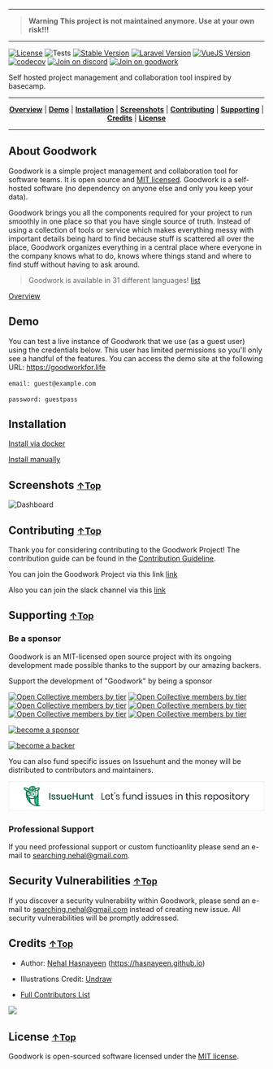 <hr>

> **Warning**
> **This project is not maintained anymore. Use at your own risk!!!**

<hr>


[![License](http://img.shields.io/badge/license-MIT-brightgreen.svg)](https://github.com/iluminar/goodwork/blob/dev/LICENSE)
![Tests](https://github.com/iluminar/goodwork/workflows/Tests/badge.svg?branch=dev)
[![Stable Version](https://poser.pugx.org/iluminar/goodwork/v/stable)](https://github.com/iluminar/goodwork)
[![Laravel Version](https://img.shields.io/badge/Laravel-7.0-brightgreen.svg?style=flat)](https://github.com/laravel/laravel)
[![VueJS Version](https://img.shields.io/badge/vue-2.5-brightgreen.svg?style=flat)](https://github.com/vuejs/vue)
[![codecov](https://codecov.io/gh/iluminar/goodwork/branch/master/graph/badge.svg)](https://codecov.io/gh/iluminar/goodwork)
[![Join on discord](https://img.shields.io/badge/join%20on-discord-orange)](https://discord.gg/4DvTQsc)
[![Join on goodwork](https://img.shields.io/badge/join%20on-goodwork-orange.svg)](https://goodworkfor.life/register/invite-link/ovCPAFpnwIhrvqUrlvynarP9HVRBC5mH)

Self hosted project management and collaboration tool inspired by basecamp.

<hr>
<p align="center">
<b><a href="#about-goodwork">Overview</a></b>
|
<b><a href="#demo">Demo</a></b>
|
<b><a href="#installation">Installation</a></b>
|
<b><a href="#screenshots-top">Screenshots</a></b>
|
<b><a href="#contributing-top">Contributing</a></b>
|
<b><a href="#supporting-top">Supporting</a></b>
|
<b><a href="#credits-top">Credits</a></b>
|
<b><a href="#license-top">License</a></b>
</p>

<hr>

## About Goodwork

Goodwork is a simple project management and collaboration tool for software teams. It is open source and [MIT licensed](https://github.com/iluminar/goodwork/blob/dev/LICENSE). Goodwork is a self-hosted software (no dependency on anyone else and only you keep your data).

Goodwork brings you all the components required for your project to run smoothly in one place so that you have single source of truth. Instead of using a collection of tools or service which makes everything messy with important details being hard to find because stuff is scattered all over the place, Goodwork organizes everything in a central place where everyone in the company knows what to do, knows where things stand and where to find stuff without having to ask around.

> Goodwork is available in 31 different languages! [list](https://github.com/iluminar/goodwork/wiki/Localization)

[Overview](https://github.com/iluminar/goodwork/wiki/Overview)

## Demo

You can test a live instance of Goodwork that we use (as a guest user) using the credentials below. This user has limited permissions so you'll only see a handful of the features. You can access the demo site at the following URL: https://goodworkfor.life

`email: guest@example.com`

`password: guestpass`

## Installation

[Install via docker](https://github.com/iluminar/goodwork/wiki/Installation#setup-using-docker)

[Install manually](https://github.com/iluminar/goodwork/wiki/Installation#setup-usual-way-if-youre-not-using-docker)

## Screenshots <small>[↑Top](#about-goodwork)</small>

![Dashboard](https://i.imgur.com/86mwtxo.png)

## Contributing <small>[↑Top](#about-goodwork)</small>

Thank you for considering contributing to the Goodwork Project! The contribution guide can be found in the [Contribution Guideline](https://github.com/iluminar/goodwork/wiki/Contribution-Guideline).

You can join the Goodwork Project via this link [link](https://goodworkfor.life/register/invite-link/ovCPAFpnwIhrvqUrlvynarP9HVRBC5mH)

Also you can join the slack channel via this [link](https://discord.gg/4DvTQsc)

## Supporting <small>[↑Top](#about-goodwork)</small>

### Be a sponsor

Goodwork is an MIT-licensed open source project with its ongoing development made possible thanks to the support by our amazing backers.

Support the development of "Goodwork" by being a sponsor

[![Open Collective members by tier](https://img.shields.io/opencollective/tier/goodwork/11430)](https://opencollective.com/goodwork/contribute/breakfast-sponsor-11431/checkout)
[![Open Collective members by tier](https://img.shields.io/opencollective/tier/goodwork/16328?label=Snack%20Sponsors)](https://opencollective.com/goodwork/contribute/snack-sponsor-16328/checkout)
[![Open Collective members by tier](https://img.shields.io/opencollective/tier/goodwork/11431)](https://opencollective.com/goodwork/contribute/breakfast-sponsor-11431/checkout)
[![Open Collective members by tier](https://img.shields.io/opencollective/tier/goodwork/15964?label=Lunch%20Sponsors)](https://opencollective.com/goodwork/contribute/lunch-sponsor-15964/checkout)
[![Open Collective members by tier](https://img.shields.io/opencollective/tier/goodwork/15962?label=Dinner%20Sponsors)](https://opencollective.com/goodwork/contribute/dinner-sponsor-15962/checkout)
[![Open Collective members by tier](https://img.shields.io/opencollective/tier/goodwork/15963?label=Feast%20Sponsors)](https://opencollective.com/goodwork/contribute/feast-sponsor-15963/checkout)

<a href="https://opencollective.com/goodwork#sponsor"><img alt="become a sponsor" src="https://opencollective.com/goodwork/sponsors.svg?width=890"></a>

<a href="https://opencollective.com/goodwork#sponsor"><img alt="become a backer" src="https://opencollective.com/goodwork/backers.svg?width=890"></a>

You can also fund specific issues on Issuehunt and the money will be distributed to contributors and maintainers.

[![issuehunt-to-marktext](https://github.com/BoostIO/issuehunt-materials/raw/master/v1/issuehunt-button-v1.svg?sanitize=true)](https://issuehunt.io/repos/81873619)

### Professional Support

If you need professional support or custom functioanlity please send an e-mail to searching.nehal@gmail.com.

## Security Vulnerabilities <small>[↑Top](#about-goodwork)</small>

If you discover a security vulnerability within Goodwork, please send an e-mail to searching.nehal@gmail.com instead of creating new issue. All security vulnerabilities will be promptly addressed.

## Credits <small>[↑Top](#about-goodwork)</small>

- Author: [Nehal Hasnayeen](https://github.com/Hasnayeen) (https://hasnayeen.github.io)

- Illustrations Credit: [Undraw](https://undraw.co/)

- [Full Contributors List](https://github.com/iluminar/goodwork/graphs/contributors)

![](https://opencollective.com/goodwork/contributors.svg?width=890&button=false)

## License <small>[↑Top](#about-goodwork)</small>

Goodwork is open-sourced software licensed under the [MIT license](http://opensource.org/licenses/MIT).
